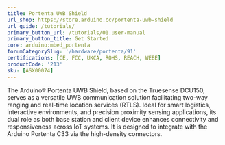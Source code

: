 ```yaml
---
title: Portenta UWB Shield
url_shop: https://store.arduino.cc/portenta-uwb-shield
url_guide: /tutorials/
primary_button_url: /tutorials/01.user-manual
primary_button_title: Get Started
core: arduino:mbed_portenta
forumCategorySlug: '/hardware/portenta/91'
certifications: [CE, FCC, UKCA, ROHS, REACH, WEEE]
productCode: '213'
sku: [ASX00074]
---
```


The Arduino® Portenta UWB Shield, based on the Truesense DCU150, serves as a versatile UWB communication solution facilitating two-way ranging and real-time location services (RTLS). Ideal for smart logistics, interactive environments, and precision proximity sensing applications, its dual role as both base station and client device enhances connectivity and responsiveness across IoT systems. It is designed to integrate with the Arduino Portenta C33 via the high-density connectors.